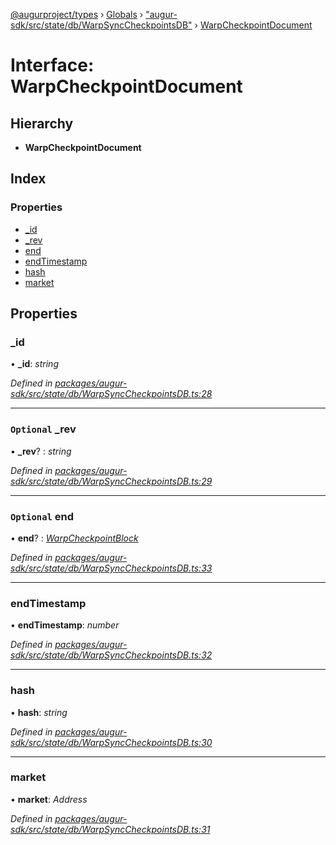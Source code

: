 [@augurproject/types](../README.md) › [Globals](../globals.md) › ["augur-sdk/src/state/db/WarpSyncCheckpointsDB"](../modules/_augur_sdk_src_state_db_warpsynccheckpointsdb_.md) › [WarpCheckpointDocument](_augur_sdk_src_state_db_warpsynccheckpointsdb_.warpcheckpointdocument.md)

# Interface: WarpCheckpointDocument

## Hierarchy

* **WarpCheckpointDocument**

## Index

### Properties

* [_id](_augur_sdk_src_state_db_warpsynccheckpointsdb_.warpcheckpointdocument.md#_id)
* [_rev](_augur_sdk_src_state_db_warpsynccheckpointsdb_.warpcheckpointdocument.md#optional-_rev)
* [end](_augur_sdk_src_state_db_warpsynccheckpointsdb_.warpcheckpointdocument.md#optional-end)
* [endTimestamp](_augur_sdk_src_state_db_warpsynccheckpointsdb_.warpcheckpointdocument.md#endtimestamp)
* [hash](_augur_sdk_src_state_db_warpsynccheckpointsdb_.warpcheckpointdocument.md#hash)
* [market](_augur_sdk_src_state_db_warpsynccheckpointsdb_.warpcheckpointdocument.md#market)

## Properties

###  _id

• **_id**: *string*

*Defined in [packages/augur-sdk/src/state/db/WarpSyncCheckpointsDB.ts:28](https://github.com/AugurProject/augur/blob/88b6e76efb/packages/augur-sdk/src/state/db/WarpSyncCheckpointsDB.ts#L28)*

___

### `Optional` _rev

• **_rev**? : *string*

*Defined in [packages/augur-sdk/src/state/db/WarpSyncCheckpointsDB.ts:29](https://github.com/AugurProject/augur/blob/88b6e76efb/packages/augur-sdk/src/state/db/WarpSyncCheckpointsDB.ts#L29)*

___

### `Optional` end

• **end**? : *[WarpCheckpointBlock](_augur_sdk_src_state_db_warpsynccheckpointsdb_.warpcheckpointblock.md)*

*Defined in [packages/augur-sdk/src/state/db/WarpSyncCheckpointsDB.ts:33](https://github.com/AugurProject/augur/blob/88b6e76efb/packages/augur-sdk/src/state/db/WarpSyncCheckpointsDB.ts#L33)*

___

###  endTimestamp

• **endTimestamp**: *number*

*Defined in [packages/augur-sdk/src/state/db/WarpSyncCheckpointsDB.ts:32](https://github.com/AugurProject/augur/blob/88b6e76efb/packages/augur-sdk/src/state/db/WarpSyncCheckpointsDB.ts#L32)*

___

###  hash

• **hash**: *string*

*Defined in [packages/augur-sdk/src/state/db/WarpSyncCheckpointsDB.ts:30](https://github.com/AugurProject/augur/blob/88b6e76efb/packages/augur-sdk/src/state/db/WarpSyncCheckpointsDB.ts#L30)*

___

###  market

• **market**: *Address*

*Defined in [packages/augur-sdk/src/state/db/WarpSyncCheckpointsDB.ts:31](https://github.com/AugurProject/augur/blob/88b6e76efb/packages/augur-sdk/src/state/db/WarpSyncCheckpointsDB.ts#L31)*
